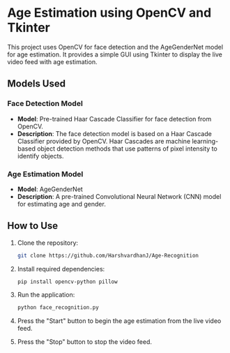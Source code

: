 # Age Estimation using OpenCV and Tkinter

This project uses OpenCV for face detection and the AgeGenderNet model for age estimation. It provides a simple GUI using Tkinter to display the live video feed with age estimation.

## Models Used

### Face Detection Model
- **Model**: Pre-trained Haar Cascade Classifier for face detection from OpenCV.
- **Description**: The face detection model is based on a Haar Cascade Classifier provided by OpenCV. Haar Cascades are machine learning-based object detection methods that use patterns of pixel intensity to identify objects.
### Age Estimation Model
- **Model**: AgeGenderNet
- **Description**: A pre-trained Convolutional Neural Network (CNN) model for estimating age and gender.

## How to Use

1. Clone the repository:

    ```bash
    git clone https://github.com/HarshvardhanJ/Age-Recognition
    ```

2. Install required dependencies:

    ```bash
    pip install opencv-python pillow
    ```

3. Run the application:

    ```bash
    python face_recognition.py
    ```

4. Press the "Start" button to begin the age estimation from the live video feed.
5. Press the "Stop" button to stop the video feed.
